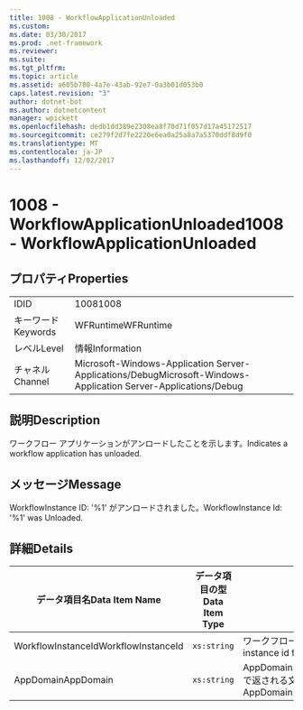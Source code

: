 ```yaml
---
title: 1008 - WorkflowApplicationUnloaded
ms.custom: 
ms.date: 03/30/2017
ms.prod: .net-framework
ms.reviewer: 
ms.suite: 
ms.tgt_pltfrm: 
ms.topic: article
ms.assetid: a605b780-4a7e-43ab-92e7-0a3b01d053b0
caps.latest.revision: "3"
author: dotnet-bot
ms.author: dotnetcontent
manager: wpickett
ms.openlocfilehash: dedb1dd389e2308ea8f70d71f057d17a45172517
ms.sourcegitcommit: ce279f2d7fe2220e6ea0a25a8a7a5370ddf8d9f0
ms.translationtype: MT
ms.contentlocale: ja-JP
ms.lasthandoff: 12/02/2017
---
```

# <a name="1008---workflowapplicationunloaded"></a><span data-ttu-id="f64b0-102">1008 - WorkflowApplicationUnloaded</span><span class="sxs-lookup"><span data-stu-id="f64b0-102">1008 - WorkflowApplicationUnloaded</span></span>
## <a name="properties"></a><span data-ttu-id="f64b0-103">プロパティ</span><span class="sxs-lookup"><span data-stu-id="f64b0-103">Properties</span></span>  
  
|||  
|-|-|  
|<span data-ttu-id="f64b0-104">ID</span><span class="sxs-lookup"><span data-stu-id="f64b0-104">ID</span></span>|<span data-ttu-id="f64b0-105">1008</span><span class="sxs-lookup"><span data-stu-id="f64b0-105">1008</span></span>|  
|<span data-ttu-id="f64b0-106">キーワード</span><span class="sxs-lookup"><span data-stu-id="f64b0-106">Keywords</span></span>|<span data-ttu-id="f64b0-107">WFRuntime</span><span class="sxs-lookup"><span data-stu-id="f64b0-107">WFRuntime</span></span>|  
|<span data-ttu-id="f64b0-108">レベル</span><span class="sxs-lookup"><span data-stu-id="f64b0-108">Level</span></span>|<span data-ttu-id="f64b0-109">情報</span><span class="sxs-lookup"><span data-stu-id="f64b0-109">Information</span></span>|  
|<span data-ttu-id="f64b0-110">チャネル</span><span class="sxs-lookup"><span data-stu-id="f64b0-110">Channel</span></span>|<span data-ttu-id="f64b0-111">Microsoft-Windows-Application Server-Applications/Debug</span><span class="sxs-lookup"><span data-stu-id="f64b0-111">Microsoft-Windows-Application Server-Applications/Debug</span></span>|  
  
## <a name="description"></a><span data-ttu-id="f64b0-112">説明</span><span class="sxs-lookup"><span data-stu-id="f64b0-112">Description</span></span>  
 <span data-ttu-id="f64b0-113">ワークフロー アプリケーションがアンロードしたことを示します。</span><span class="sxs-lookup"><span data-stu-id="f64b0-113">Indicates a workflow application has unloaded.</span></span>  
  
## <a name="message"></a><span data-ttu-id="f64b0-114">メッセージ</span><span class="sxs-lookup"><span data-stu-id="f64b0-114">Message</span></span>  
 <span data-ttu-id="f64b0-115">WorkflowInstance ID: '%1' がアンロードされました。</span><span class="sxs-lookup"><span data-stu-id="f64b0-115">WorkflowInstance Id: '%1' was Unloaded.</span></span>  
  
## <a name="details"></a><span data-ttu-id="f64b0-116">詳細</span><span class="sxs-lookup"><span data-stu-id="f64b0-116">Details</span></span>  
  
|<span data-ttu-id="f64b0-117">データ項目名</span><span class="sxs-lookup"><span data-stu-id="f64b0-117">Data Item Name</span></span>|<span data-ttu-id="f64b0-118">データ項目の型</span><span class="sxs-lookup"><span data-stu-id="f64b0-118">Data Item Type</span></span>|<span data-ttu-id="f64b0-119">説明</span><span class="sxs-lookup"><span data-stu-id="f64b0-119">Description</span></span>|  
|--------------------|--------------------|-----------------|  
|<span data-ttu-id="f64b0-120">WorkflowInstanceId</span><span class="sxs-lookup"><span data-stu-id="f64b0-120">WorkflowInstanceId</span></span>|`xs:string`|<span data-ttu-id="f64b0-121">ワークフローのインスタンス ID</span><span class="sxs-lookup"><span data-stu-id="f64b0-121">The instance id for the workflow</span></span>|  
|<span data-ttu-id="f64b0-122">AppDomain</span><span class="sxs-lookup"><span data-stu-id="f64b0-122">AppDomain</span></span>|`xs:string`|<span data-ttu-id="f64b0-123">AppDomain.CurrentDomain.FriendlyName で返される文字列。</span><span class="sxs-lookup"><span data-stu-id="f64b0-123">The string returned by AppDomain.CurrentDomain.FriendlyName.</span></span>|
